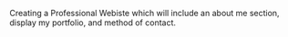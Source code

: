 Creating a Professional Webiste which will include an about me section, display my portfolio, and method of contact. 
